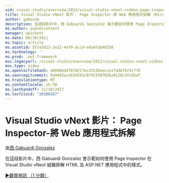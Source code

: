 ```yaml
---
uid: visual-studio/overview/2012/visual-studio-vnext-videos-page-inspector-decomposing-your-web-application
title: Visual Studio vNext 影片： Page Inspector-將 Web 應用程式拆解 |Microsoft 文件
author: gabosom
description: 在這段影片中，西 Gabuardi Gonzalez 會示範如何使用 Page Inspector 在 Visual Studio vNext 疑難排解 HTML 及 ASP.NET 應用程式中的樣式...
ms.author: aspnetcontent
manager: wpickett
ms.date: 08/30/2011
ms.topic: article
ms.assetid: 527a3d23-2e22-4a79-accd-eda47ab40350
ms.technology: ''
ms.prod: .net-framework
msc.legacyurl: /visual-studio/overview/2012/visual-studio-vnext-videos-page-inspector-decomposing-your-web-application
msc.type: video
ms.openlocfilehash: 4d0966ddf870217ec2353beecce1fddbfb74c778
ms.sourcegitcommit: 9a9483aceb34591c97451997036a9120c3fe2baf
ms.translationtype: MT
ms.contentlocale: zh-TW
ms.lasthandoff: 11/10/2017
ms.locfileid: "26506587"
---
```

<a name="visual-studio-vnext-videos-page-inspector---decomposing-your-web-application"></a>Visual Studio vNext 影片： Page Inspector-將 Web 應用程式拆解
====================
由[西 Gabuardi Gonzalez](https://github.com/gabosom)

在這段影片中，西 Gabuardi Gonzalez 會示範如何使用 Page Inspector 在 Visual Studio vNext 疑難排解 HTML 及 ASP.NET 應用程式中的樣式。

[&#9654;觀賞視訊 （1 分鐘）](https://channel9.msdn.com/Blogs/ASP-NET-Site-Videos/visual-studio-vnext-videos-page-inspector-decomposing-your-web-application)
